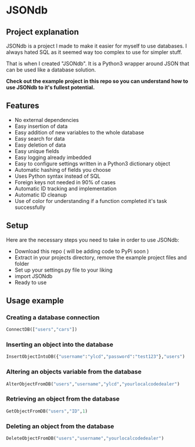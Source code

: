 # JSONdb

## Project explanation

JSONdb is a project I made to make it easier for myself to use databases. I always hated SQL as it seemed way too complex to use for simpler stuff.

That is when I created "JSONdb". It is a Python3 wrapper around JSON that can be used like a database solution. 

**Check out the example project in this repo so you can understand how to use JSONdb to it's fullest potential.**

## Features

- No external dependencies
- Easy insertion of data
- Easy addition of new variables to the whole database
- Easy search for data
- Easy deletion of data
- Easy unique fields
- Easy logging already imbedded
- Easy to configure settings written in a Python3 dictionary object
- Automatic hashing of fields you choose
- Uses Python syntax instead of SQL
- Foreign keys not needed in 90% of cases
- Automatic ID tracking and implementation
- Automatic ID cleanup
- Use of color for understanding if a function completed it's task successfully

## Setup

Here are the necessary steps you need to take in order to use JSONdb:

- Download this repo ( will be adding code to PyPi soon )
- Extract in your projects directory, remove the example project files and folder
- Set up your settings.py file to your liking
- import JSONdb
- Ready to use

## Usage example

### Creating a database connection
```Python
ConnectDB(["users","cars"])
```
### Inserting an object into the database
```Python
InsertObjectIntoDB({"username":"ylcd","password":"test123"},"users")
```
### Altering an objects variable from the database
```Python
AlterObjectFromDB("users","username","ylcd","yourlocalcodedealer")
```
### Retrieving an object from the database
```Python
GetObjectFromDB("users","ID",1)
```
### Deleting an object from the database
```Python
DeleteObjectFromDB("users","username","yourlocalcodedealer")
```
